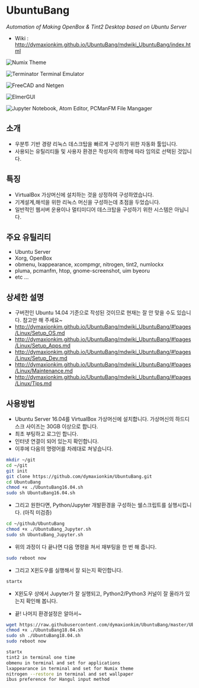 # UbuntuBang
_Automation of Making OpenBox &amp; Tint2 Desktop based on Ubuntu Server_

* Wiki : <http://dymaxionkim.github.io/UbuntuBang/mdwiki_UbuntuBang/index.html>


![Numix Theme](https://cloud.githubusercontent.com/assets/12775748/11458097/81a3e3f4-96fc-11e5-8d66-7a009bf36585.png)

![Terminator Terminal Emulator](https://cloud.githubusercontent.com/assets/12775748/11458099/852898e4-96fc-11e5-8eae-90a0b5f22e00.png)

![FreeCAD and Netgen](https://cloud.githubusercontent.com/assets/12775748/11458100/9000d1e6-96fc-11e5-96a5-0d7cc24c7e91.png)

![ElmerGUI](https://cloud.githubusercontent.com/assets/12775748/11458103/a1ec281a-96fc-11e5-886c-3c88c63ea891.png)

![Jupyter Notebook, Atom Editor, PCManFM File Mangager](https://cloud.githubusercontent.com/assets/12775748/11455961/8b4a237a-96b9-11e5-90fc-0890beeb737e.png)


## 소개
* 우분투 기반 경량 리눅스 데스크탑을 빠르게 구성하기 위한 자동화 툴입니다.
* 사용되는 유틸리티들 및 사용자 환경은 작성자의 취향에 따라 임의로 선택된 것입니다.


## 특징
* VirtualBox 가상머신에 설치하는 것을 상정하여 구성하였습니다.
* 기계설계,해석을 위한 리눅스 머신을 구성하는데 초점을 두었습니다.
* 일반적인 웹서버 운용이나 멀티미디어 데스크탑을 구성하기 위한 시스템은 아닙니다.


## 주요 유틸리티
* Ubuntu Server
* Xorg, OpenBox
* obmenu, lxappearance, xcompmgr, nitrogen, tint2, numlockx
* pluma, pcmanfm, htop, gnome-screenshot, uim byeoru
* etc ...


## 상세한 설명
* 구버전인 Ubuntu 14.04 기준으로 작성된 것이므로 현재는 잘 안 맞을 수도 있습니다.  참고만 해 주세요~
* http://dymaxionkim.github.io/UbuntuBang/mdwiki_UbuntuBang/#!pages/Linux/Setup_OS.md
* http://dymaxionkim.github.io/UbuntuBang/mdwiki_UbuntuBang/#!pages/Linux/Setup_Apps.md
* http://dymaxionkim.github.io/UbuntuBang/mdwiki_UbuntuBang/#!pages/Linux/Setup_Dev.md
* http://dymaxionkim.github.io/UbuntuBang/mdwiki_UbuntuBang/#!pages/Linux/Maintenance.md
* http://dymaxionkim.github.io/UbuntuBang/mdwiki_UbuntuBang/#!pages/Linux/Tips.md


## 사용방법
* Ubuntu Server 16.04를 VirtualBox 가상머신에 설치합니다.  가상머신의 하드디스크 사이즈는 30GB 이상으로 합니다.
* 최초 부팅하고 로그인 합니다.
* 인터넷 연결이 되어 있는지 확인합니다.
* 이후에 다음의 명령어를 차례대로 쳐넣습니다.

```bash
mkdir ~/git
cd ~/git
git init
git clone https://github.com/dymaxionkim/UbuntuBang.git
cd UbuntuBang
chmod +x ./UbuntuBang16.04.sh
sudo sh UbuntuBang16.04.sh
```

* 그리고 원한다면, Python/Jupyter 개발환경을 구성하는 쉘스크립트를 실행시킵니다. (아직 미검증)
```bash
cd ~/github/UbuntuBang
chmod +x ./UbuntuBang_Jupyter.sh
sudo sh UbuntuBang_Jupyter.sh
```

* 위의 과정이 다 끝나면 다음 명령을 쳐서 재부팅을 한 번 해 줍니다.
```bash
sudo reboot now
```

* 그리고 X윈도우를 실행해서 잘 되는지 확인합니다.
```bash
startx
```

* X윈도우 상에서 Jupyter가 잘 실행되고, Python2/Python3 커널이 잘 올라가 있는지 확인해 봅니다.

* 끝!  나머지 환경설정은 알아서~





```bash
wget https://raw.githubusercontent.com/dymaxionkim/UbuntuBang/master/UbuntuBang18.04.sh
chmod +x ./UbuntuBang18.04.sh
sudo sh ./UbuntuBang18.04.sh
sudo reboot now

startx
tint2 in terminal one time
obmenu in terminal and set for applications
lxappearance in terminal and set for Numix theme
nitrogen --restore in terminal and set wallpaper
ibus preference for Hangul input method
```

